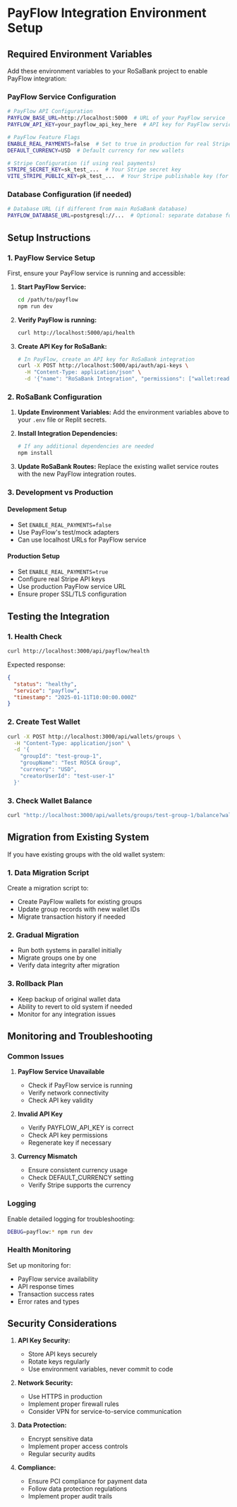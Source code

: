 # PayFlow Integration Environment Setup

## Required Environment Variables

Add these environment variables to your RoSaBank project to enable PayFlow integration:

### PayFlow Service Configuration
```bash
# PayFlow API Configuration
PAYFLOW_BASE_URL=http://localhost:5000  # URL of your PayFlow service
PAYFLOW_API_KEY=your_payflow_api_key_here  # API key for PayFlow service

# PayFlow Feature Flags
ENABLE_REAL_PAYMENTS=false  # Set to true in production for real Stripe payments
DEFAULT_CURRENCY=USD  # Default currency for new wallets

# Stripe Configuration (if using real payments)
STRIPE_SECRET_KEY=sk_test_...  # Your Stripe secret key
VITE_STRIPE_PUBLIC_KEY=pk_test_...  # Your Stripe publishable key (for frontend)
```

### Database Configuration (if needed)
```bash
# Database URL (if different from main RoSaBank database)
PAYFLOW_DATABASE_URL=postgresql://...  # Optional: separate database for PayFlow
```

## Setup Instructions

### 1. PayFlow Service Setup

First, ensure your PayFlow service is running and accessible:

1. **Start PayFlow Service:**
   ```bash
   cd /path/to/payflow
   npm run dev
   ```

2. **Verify PayFlow is running:**
   ```bash
   curl http://localhost:5000/api/health
   ```

3. **Create API Key for RoSaBank:**
   ```bash
   # In PayFlow, create an API key for RoSaBank integration
   curl -X POST http://localhost:5000/api/auth/api-keys \
     -H "Content-Type: application/json" \
     -d '{"name": "RoSaBank Integration", "permissions": ["wallet:read", "wallet:write", "transaction:read", "transaction:write"]}'
   ```

### 2. RoSaBank Configuration

1. **Update Environment Variables:**
   Add the environment variables above to your `.env` file or Replit secrets.

2. **Install Integration Dependencies:**
   ```bash
   # If any additional dependencies are needed
   npm install
   ```

3. **Update RoSaBank Routes:**
   Replace the existing wallet service routes with the new PayFlow integration routes.

### 3. Development vs Production

#### Development Setup
- Set `ENABLE_REAL_PAYMENTS=false`
- Use PayFlow's test/mock adapters
- Can use localhost URLs for PayFlow service

#### Production Setup
- Set `ENABLE_REAL_PAYMENTS=true`
- Configure real Stripe API keys
- Use production PayFlow service URL
- Ensure proper SSL/TLS configuration

## Testing the Integration

### 1. Health Check
```bash
curl http://localhost:3000/api/payflow/health
```

Expected response:
```json
{
  "status": "healthy",
  "service": "payflow",
  "timestamp": "2025-01-11T10:00:00.000Z"
}
```

### 2. Create Test Wallet
```bash
curl -X POST http://localhost:3000/api/wallets/groups \
  -H "Content-Type: application/json" \
  -d '{
    "groupId": "test-group-1",
    "groupName": "Test ROSCA Group",
    "currency": "USD",
    "creatorUserId": "test-user-1"
  }'
```

### 3. Check Wallet Balance
```bash
curl "http://localhost:3000/api/wallets/groups/test-group-1/balance?walletId=wallet-id-from-creation"
```

## Migration from Existing System

If you have existing groups with the old wallet system:

### 1. Data Migration Script
Create a migration script to:
- Create PayFlow wallets for existing groups
- Update group records with new wallet IDs
- Migrate transaction history if needed

### 2. Gradual Migration
- Run both systems in parallel initially
- Migrate groups one by one
- Verify data integrity after migration

### 3. Rollback Plan
- Keep backup of original wallet data
- Ability to revert to old system if needed
- Monitor for any integration issues

## Monitoring and Troubleshooting

### Common Issues

1. **PayFlow Service Unavailable**
   - Check if PayFlow service is running
   - Verify network connectivity
   - Check API key validity

2. **Invalid API Key**
   - Verify PAYFLOW_API_KEY is correct
   - Check API key permissions
   - Regenerate key if necessary

3. **Currency Mismatch**
   - Ensure consistent currency usage
   - Check DEFAULT_CURRENCY setting
   - Verify Stripe supports the currency

### Logging

Enable detailed logging for troubleshooting:
```bash
DEBUG=payflow:* npm run dev
```

### Health Monitoring

Set up monitoring for:
- PayFlow service availability
- API response times
- Transaction success rates
- Error rates and types

## Security Considerations

1. **API Key Security:**
   - Store API keys securely
   - Rotate keys regularly
   - Use environment variables, never commit to code

2. **Network Security:**
   - Use HTTPS in production
   - Implement proper firewall rules
   - Consider VPN for service-to-service communication

3. **Data Protection:**
   - Encrypt sensitive data
   - Implement proper access controls
   - Regular security audits

4. **Compliance:**
   - Ensure PCI compliance for payment data
   - Follow data protection regulations
   - Implement proper audit trails